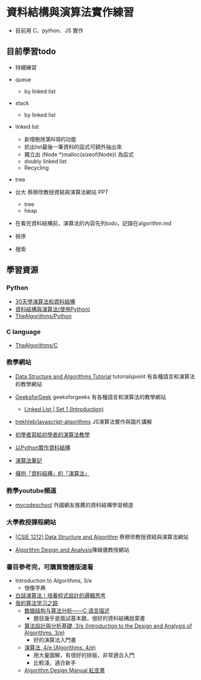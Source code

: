 # 資料結構與演算法實作練習

* 目前用 C、python、JS 實作

## 目前學習todo
* 持續練習
* queue
	* by linked list
* stack
	* by linked list
* linked list
	* 新增刪除第N項的功能
	* 抓出list最後一筆資料的函式可額外抽出來
	* 獨立出 (Node *)malloc(sizeof(Node)) 為函式
	* doubly linked list
	* Recycling
* tree
* 台大 蔡穆欣教授資結與演算法網站 PPT
	* tree
	* heap
	
* 在看完資料結構前，演算法的內容先列todo，記錄在algorithm.md
* 排序
* 搜索

## 學習資源
### Python
* [30天學演算法和資料結構](https://ithelp.ithome.com.tw/users/20111557/ironman/2110)
* [資料結構與演算法(使用Python)](https://hackmd.io/@cube/SysqQALcN)
* [TheAlgorithms/Python](https://github.com/TheAlgorithms/Python)

### C language
* [TheAlgorithms/C](https://github.com/TheAlgorithms/C)

### 教學網站
* [Data Structure and Algorithms Tutorial](https://www.tutorialspoint.com/data_structures_algorithms/) tutorialspoint 有各種語言和演算法的教學網站

* [GeeksforGeek](https://www.geeksforgeeks.org/) geeksforgeeks 有各種語言和演算法的教學網站
	* [Linked List | Set 1 (Introduction)](https://www.geeksforgeeks.org/linked-list-set-1-introduction/)

* [trekhleb/javascript-algorithms](https://github.com/trekhleb/javascript-algorithms/tree/master/src/data-structures/tree)  JS演算法實作與圖片講解

* [初學者寫給初學者的演算法教學](http://alrightchiu.github.io/SecondRound/)

* [以Python實作資料結構](https://super9.space/archives/1105)

* [演算法筆記](http://web.ntnu.edu.tw/~algo/)

* [擁抱「資料結構」的「演算法」](https://ithelp.ithome.com.tw/users/20129841/ironman/3300)

### 教學youtube頻道
* [mycodeschool](https://www.youtube.com/channel/UClEEsT7DkdVO_fkrBw0OTrA) 外國網友推薦的資料結構學習頻道

### 大學教授課程網站
* [[CSIE 1212] Data Structure and Algorithm](https://www.csie.ntu.edu.tw/~hsinmu/courses/dsa_17spring) 蔡穆欣教授資結與演算法網站

* [Algorithm Design and Analysis](https://www.csie.ntu.edu.tw/~yvchen/f107-ada/)陳縕儂教授網站

### 書目參考完，可購買簡體版速看
* Introduction to Algorithms, 3/e
 	* 很像字典
* [白話演算法！培養程式設計的邏輯思考](https://www.tenlong.com.tw/products/9789863126546?list_name=c-algorithms-data-structures)
* [我的算法学习之路](http://zh.lucida.me/blog/on-learning-algorithms/)
	* [数据结构与算法分析——C 语言描述](https://www.tenlong.com.tw/products/9789861542737?list_name=rd)
		* 題目幾乎是面試基本題，很好的資料結構啟蒙書
	* [算法設計與分析基礎, 3/e (Introduction to the Design and Analysis of Algorithms, 3/e)](https://www.tenlong.com.tw/products/9787302386346)
		* 好的演算法入門書
	* [演算法, 4/e (Algorithms, 4/e)](https://www.tenlong.com.tw/products/9787115293800?list_name=rd)
		* 用大量圖解，有很好的排版，非常適合入門
		* 比較淺，適合新手
	* [Algorithm Design Manual 紅皮書](https://www.tenlong.com.tw/products/9787302457343?list_name=trs-t)
